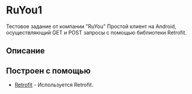 # RuYou1
Тестовое задание от компании "RuYou"
Простой клиент на Android, осуществляющий GET и POST запросы с помощью библиотеки Retrofit.

## Описание

## Построен с помощью
* [Retrofit](https://square.github.io/retrofit/) - Используется Retrofit.
